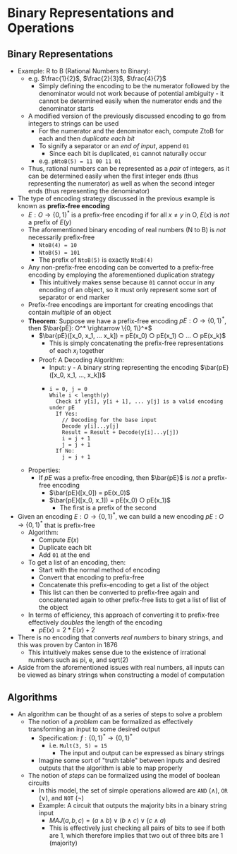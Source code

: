 # Binary Representations and Operations
## Binary Representations
- Example: R to B (Rational Numbers to Binary):
  - e.g. $\frac{1}{2}$, $\frac{2}{3}$, $\frac{4}{7}$
    - Simply defining the encoding to be the numerator followed by the denominator would not work because of potential ambiguity - it cannot be determined easily when the numerator ends and the denominator starts
  - A modified version of the previously discussed encoding to go from integers to strings can be used
    - For the numerator and the denominator each, compute ZtoB for each and then *duplicate each bit*
    - To signify a separator or an *end of input*, append `01`
      - Since each bit is duplicated, `01` cannot naturally occur 
    - e.g. `pNtoB(5) = 11 00 11 01`
  - Thus, rational numbers can be represented as a *pair* of integers, as it can be determined easily when the first integer ends (thus representing the numerator) as well as when the second integer ends (thus representing the denominator)
- The type of encoding strategy discussed in the previous example is known as **prefix-free encoding**
  - $E: O \rightarrow \{0, 1\}^*$ is a prefix-free encoding if for all $x \neq y$ in O, $E(x)$ is *not* a prefix of $E(y)$
  - The aforementioned binary encoding of real numbers (N to B) is *not* necessarily prefix-free
    - `NtoB(4) = 10`
    - `NtoB(5) = 101`
    - The prefix of `NtoB(5)` is exactly `NtoB(4)`
  - Any non-prefix-free encoding can be converted to a prefix-free encoding by employing the aforementioned duplication strategy
    - This intuitively makes sense because `01` cannot occur in any encoding of an object, so it must only represent some sort of separator or end marker
  - Prefix-free encodings are important for creating encodings that contain *multiple* of an object
  - **Theorem**: Suppose we have a prefix-free encoding $pE: O \rightarrow \{ 0, 1\}^*$, then $\bar{pE}: O^* \rightarrow \{0, 1\}^*$
    - $\bar{pE}([x_0, x_1, ... x_k]) = pE(x_0) ○ pE(x_1) ○ ... ○ pE(x_k)$
      - This is simply concatenating the prefix-free representations of each $x_i$ together
    - Proof: A Decoding Algorithm:
      - Input: y - A binary string representing the encoding $\bar{pE}([x_0, x_1, ..., x_k])$
      -     i = 0, j = 0
            While i < length(y)
              Check if y[i], y[i + 1], ... y[j] is a valid encoding under pE
              If Yes:
                // Decoding for the base input
                Decode y[i]...y[j]
                Result = Result + Decode(y[i]...y[j])
                i = j + 1
                j = j + 1
              If No:
                j = j + 1
  - Properties:
    - If $pE$ was a prefix-free encoding, then $\bar{pE}$ is *not* a prefix-free encoding
      - $\bar{pE}([x_0]) = pE(x_0)$
      - $\bar{pE}([x_0, x_1]) = pE(x_0) ○ pE(x_1)$
        - The first is a prefix of the second
- Given an encoding $E: O \rightarrow \{0, 1\}^*$, we can build a new encoding $pE: O \rightarrow \{0, 1\}^*$ that is prefix-free
  - Algorithm:
    - Compute $E(x)$
    - Duplicate each bit
    - Add `01` at the end
  - To get a list of an encoding, then:
    - Start with the normal method of encoding
    - Convert that encoding to prefix-free
    - Concatenate this prefix-encoding to get a list of the object
    - This list can then be converted to prefix-free again and concatenated again to other prefix-free lists to get a list of list of the object
  - In terms of efficiency, this approach of converting it to prefix-free effectively *doubles* the length of the encoding
    - $pE(x) = 2 * E(x) + 2$
- There is no encoding that converts *real numbers* to binary strings, and this was proven by Canton in 1876
  - This intuitively makes sense due to the existence of irrational numbers such as pi, e, and sqrt(2)
- Aside from the aforementioned issues with real numbers, all inputs can be viewed as binary strings when constructing a model of computation
## Algorithms
- An algorithm can be thought of as a series of steps to solve a problem
  - The notion of a *problem* can be formalized as effectively transforming an input to some desired output
    - Specification: $f: \{0 ,1\}^* \rightarrow \{0, 1\}^*$
      - i.e. `Mult(3, 5) = 15`
        - The input and output can be expressed as binary strings
    - Imagine some sort of "truth table" between inputs and desired outputs that the algorithm is able to map properly
  - The notion of *steps* can be formalized using the model of boolean circuits
    - In this model, the set of simple operations allowed are `AND` ($\land$), `OR` ($\lor$), and `NOT` ($\neg$)
    - Example: A circuit that outputs the majority bits in a binary string input
      - $MAJ(a, b, c) = (a \land b) \lor (b \land c) \lor (c \land a)$
      - This is effectively just checking all pairs of bits to see if both are 1, which therefore implies that two out of three bits are 1 (majority)